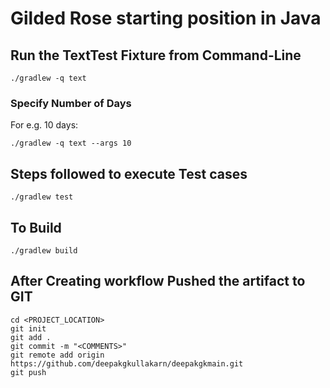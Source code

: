 # Gilded Rose starting position in Java

## Run the TextTest Fixture from Command-Line

```
./gradlew -q text
```

### Specify Number of Days

For e.g. 10 days:

```
./gradlew -q text --args 10
```
## Steps followed to execute Test cases
    ./gradlew test

## To Build
    ./gradlew build

## After Creating workflow Pushed the artifact to GIT

    cd <PROJECT_LOCATION>
    git init
    git add .
    git commit -m "<COMMENTS>"
    git remote add origin https://github.com/deepakgkullakarn/deepakgkmain.git
    git push

